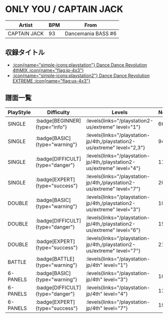 # ONLY YOU / CAPTAIN JACK

|Artist|BPM|From|
|------|---|----|
|CAPTAIN JACK|93|Dancemania BASS #6|

## 収録タイトル

- [:icon{name="simple-icons:playstation"} Dance Dance Revolution 4thMIX :icon{name="flag:jp-4x3"}](/playstation-jp/4th)
- [:icon{name="simple-icons:playstation2"} Dance Dance Revolution EXTREME :icon{name="flag:us-4x3"}](/playstation2-us/extreme)

## 譜面一覧

|PlayStyle|Difficulty|Levels|Notes|Movie|
|---------|----------|------|-----|-----|
|SINGLE| :badge[BEGINNER]{type="info"}| :levels{links="/playstation2-us/extreme" level="1"}|66/0||
|SINGLE| :badge[BASIC]{type="warning"}| :levels{links="/playstation-jp/4th,/playstation2-us/extreme" level="2,3"}|94/0||
|SINGLE| :badge[DIFFICULT]{type="danger"}| :levels{links="/playstation-jp/4th,/playstation2-us/extreme" level="4"}|110/0||
|SINGLE| :badge[EXPERT]{type="success"}| :levels{links="/playstation-jp/4th,/playstation2-us/extreme" level="7"}|207/0||
|DOUBLE| :badge[BASIC]{type="warning"}| :levels{links="/playstation-jp/4th,/playstation2-us/extreme" level="3"}|100/0||
|DOUBLE| :badge[DIFFICULT]{type="danger"}| :levels{links="/playstation-jp/4th,/playstation2-us/extreme" level="6"}|150/0||
|DOUBLE| :badge[EXPERT]{type="success"}| :levels{links="/playstation-jp/4th,/playstation2-us/extreme" level="7"}|210/0||
|BATTLE| :badge[BATTLE]{type="warning"}| :levels{links="/playstation-jp/4th" level="1"}|||
|6-PANELS| :badge[BASIC]{type="warning"}| :levels{links="/playstation-jp/4th" level="3"}|107/0||
|6-PANELS| :badge[DIFFICULT]{type="danger"}| :levels{links="/playstation-jp/4th" level="4"}|136/0||
|6-PANELS| :badge[EXPERT]{type="success"}| :levels{links="/playstation-jp/4th" level="7"}|199/0||
